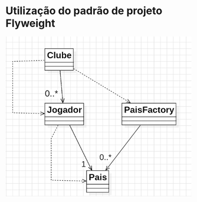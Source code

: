 # Utilização do padrão de projeto Flyweight

![diagrama.png](src%2Fmain%2Fresources%2FDiagramaDeClasses%2Fdiagrama.png)